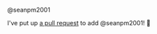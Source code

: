 @seanpm2001 

I've put up [a pull request](https://github.com/seanpm2001/SeansLifeArchive_Extras_Wikipedia/pull/4) to add @seanpm2001! :tada:
